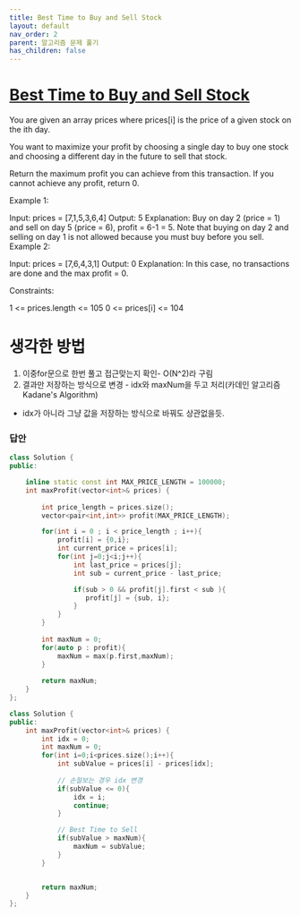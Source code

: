 ```yaml
---
title: Best Time to Buy and Sell Stock
layout: default
nav_order: 2
parent: 알고리즘 문제 풀기
has_children: false
---
```



# [Best Time to Buy and Sell Stock](https://leetcode.com/problems/best-time-to-buy-and-sell-stock/description/)
You are given an array prices where prices[i] is the price of a given stock on the ith day.

You want to maximize your profit by choosing a single day to buy one stock and choosing a different day in the future to sell that stock.

Return the maximum profit you can achieve from this transaction. If you cannot achieve any profit, return 0.

 

Example 1:

Input: prices = [7,1,5,3,6,4]
Output: 5
Explanation: Buy on day 2 (price = 1) and sell on day 5 (price = 6), profit = 6-1 = 5.
Note that buying on day 2 and selling on day 1 is not allowed because you must buy before you sell.
Example 2:

Input: prices = [7,6,4,3,1]
Output: 0
Explanation: In this case, no transactions are done and the max profit = 0.
 

Constraints:

1 <= prices.length <= 105
0 <= prices[i] <= 104

# 생각한 방법
1. 이중for문으로 한번 풀고 접근맞는지 확인- O(N^2)라 구림
2. 결과만 저장하는 방식으로 변경 - idx와 maxNum을 두고 처리(카데인 알고리즘 Kadane's Algorithm)
- idx가 아니라 그냥 값을 저장하는 방식으로 바꿔도 상관없을듯.


### 답안
```c++
class Solution {
public:

    inline static const int MAX_PRICE_LENGTH = 100000; 
    int maxProfit(vector<int>& prices) {
        
        int price_length = prices.size();
        vector<pair<int,int>> profit(MAX_PRICE_LENGTH);

        for(int i = 0 ; i < price_length ; i++){
            profit[i] = {0,i};
            int current_price = prices[i];
            for(int j=0;j<i;j++){
                int last_price = prices[j];
                int sub = current_price - last_price;

                if(sub > 0 && profit[j].first < sub ){
                   profit[j] = {sub, i};
                }
            }
        }
        
        int maxNum = 0;
        for(auto p : profit){
            maxNum = max(p.first,maxNum);
        }
        
        return maxNum;
    }
};
```

```c++
class Solution {
public:
    int maxProfit(vector<int>& prices) {
        int idx = 0;
        int maxNum = 0;
        for(int i=0;i<prices.size();i++){
            int subValue = prices[i] - prices[idx];
            
            // 손절보는 경우 idx 변경
            if(subValue <= 0){
                idx = i;
                continue;
            }

            // Best Time to Sell
            if(subValue > maxNum){
                maxNum = subValue;
            }
        }


        return maxNum;
    }
};
```